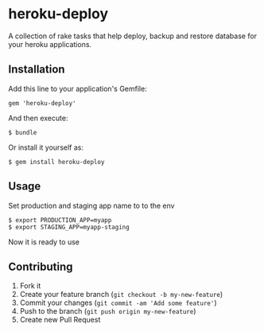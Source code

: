 # heroku-deploy

A collection of rake tasks that help deploy, backup and restore database for your heroku applications.

## Installation

Add this line to your application's Gemfile:

    gem 'heroku-deploy'

And then execute:

    $ bundle

Or install it yourself as:

    $ gem install heroku-deploy

## Usage

Set production and staging app name to to the env

    $ export PRODUCTION_APP=myapp
    $ export STAGING_APP=myapp-staging

Now it is ready to use

## Contributing

1. Fork it
2. Create your feature branch (`git checkout -b my-new-feature`)
3. Commit your changes (`git commit -am 'Add some feature'`)
4. Push to the branch (`git push origin my-new-feature`)
5. Create new Pull Request
